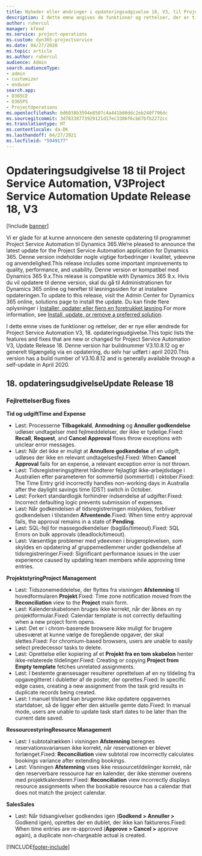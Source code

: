 ```yaml
---
title: Nyheder eller ændringer i opdateringsudgivelse 18, V3, til Project Service Automation
description: I dette emne angives de funktioner og rettelser, der er tilgængelige til Project Service Automation, opdateringsudgivelse 18, V3.
author: ruhercul
manager: kfend
ms.service: project-operations
ms.custom: dyn365-projectservice
ms.date: 04/27/2020
ms.topic: article
ms.author: ruhercul
audience: Admin
search.audienceType:
- admin
- customizer
- enduser
search.app:
- D365CE
- D365PS
- ProjectOperations
ms.openlocfilehash: bd6038b3594e8507c4a441b00ddc2eb240f796dc
ms.sourcegitcommit: 3d78338773929121d17ec3386f6cb67bfb2272cc
ms.translationtype: HT
ms.contentlocale: da-DK
ms.lasthandoff: 04/27/2021
ms.locfileid: "5949177"
---
```

# <a name="project-service-automation-update-release-18-v3"></a><span data-ttu-id="5c365-103">Opdateringsudgivelse 18 til Project Service Automation, V3</span><span class="sxs-lookup"><span data-stu-id="5c365-103">Project Service Automation Update Release 18, V3</span></span>

[!include [banner](../includes/psa-now-project-operations.md)]

<span data-ttu-id="5c365-104">Vi er glade for at kunne annoncere den seneste opdatering til programmet Project Service Automation til Dynamics 365.</span><span class="sxs-lookup"><span data-stu-id="5c365-104">We’re pleased to announce the latest update for the Project Service Automation application for Dynamics 365.</span></span> <span data-ttu-id="5c365-105">Denne version indeholder nogle vigtige forbedringer i kvalitet, ydeevne og anvendelighed.</span><span class="sxs-lookup"><span data-stu-id="5c365-105">This release includes some important improvements to quality, performance, and usability.</span></span> <span data-ttu-id="5c365-106">Denne version er kompatibel med Dynamics 365 9.x.</span><span class="sxs-lookup"><span data-stu-id="5c365-106">This release is compatible with Dynamics 365 9.x.</span></span> <span data-ttu-id="5c365-107">Hvis du vil opdatere til denne version, skal du gå til Administrationen for Dynamics 365 online og herefter til løsningssiden for at installere opdateringen.</span><span class="sxs-lookup"><span data-stu-id="5c365-107">To update to this release, visit the Admin Center for Dynamics 365 online, solutions page to install the update.</span></span> <span data-ttu-id="5c365-108">Du kan finde flere oplysninger i [Installer, opdater eller fjern en foretrukket løsning](/power-platform/admin/install-remove-preferred-solution).</span><span class="sxs-lookup"><span data-stu-id="5c365-108">For more information, see [Install, update, or remove a preferred solution](/power-platform/admin/install-remove-preferred-solution).</span></span>

<span data-ttu-id="5c365-109">I dette emne vises de funktioner og rettelser, der er nye eller ændrede for Project Service Automation V3, 18. opdateringsudgivelse.</span><span class="sxs-lookup"><span data-stu-id="5c365-109">This topic lists the features and fixes that are new or changed for Project Service Automation V3, Update Release 18.</span></span> <span data-ttu-id="5c365-110">Denne version har buildnummer V3.10.8.12 og er generelt tilgængelig via en opdatering, du selv har udført i april 2020.</span><span class="sxs-lookup"><span data-stu-id="5c365-110">This version has a build number of V3.10.8.12 and is generally available through a self-update in April 2020.</span></span>

## <a name="update-release-18"></a><span data-ttu-id="5c365-111">18. opdateringsudgivelse</span><span class="sxs-lookup"><span data-stu-id="5c365-111">Update Release 18</span></span>

### <a name="bug-fixes"></a><span data-ttu-id="5c365-112">Fejlrettelser</span><span class="sxs-lookup"><span data-stu-id="5c365-112">Bug fixes</span></span>

<span data-ttu-id="5c365-113">**Tid og udgift**</span><span class="sxs-lookup"><span data-stu-id="5c365-113">**Time and Expense**</span></span>

- <span data-ttu-id="5c365-114">Løst: Processerne **Tilbagekald**, **Anmodning** og **Annuller godkendelse** udløser undtagelser med fejlmeddelelser, der ikke er tydelige.</span><span class="sxs-lookup"><span data-stu-id="5c365-114">Fixed: **Recall**, **Request**, and **Cancel Approval** flows throw exceptions with unclear error messages.</span></span>
- <span data-ttu-id="5c365-115">Løst: Når det ikke er muligt at **Annullere godkendelse** af en udgift, udløses der ikke en relevant undtagelsesfejl.</span><span class="sxs-lookup"><span data-stu-id="5c365-115">Fixed: When **Cancel Approval** fails for an expense, a relevant exception error is not thrown.</span></span>
- <span data-ttu-id="5c365-116">Løst: Tidsregistreringsgitteret håndterer fejlagtigt ikke-arbejdsdage i Australien efter parameteren for sommertid (sommertid) i oktober.</span><span class="sxs-lookup"><span data-stu-id="5c365-116">Fixed: The Time Entry grid incorrectly handles non-working days in Australia after the daylight savings time (DST) switch in October.</span></span>
- <span data-ttu-id="5c365-117">Løst: Forkert standardlogik forhindrer indsendelse af udgifter.</span><span class="sxs-lookup"><span data-stu-id="5c365-117">Fixed: Incorrect defaulting logic prevents submission of expenses.</span></span>
- <span data-ttu-id="5c365-118">Løst: Når godkendelsen af tidsregistreringen mislykkes, forbliver godkendelsen i tilstanden **Afventende**.</span><span class="sxs-lookup"><span data-stu-id="5c365-118">Fixed: When time entry approval fails, the approval remains in a state of **Pending**.</span></span>
- <span data-ttu-id="5c365-119">Løst: SQL-fejl for massegodkendelser (baglås/timeout).</span><span class="sxs-lookup"><span data-stu-id="5c365-119">Fixed: SQL Errors on bulk approvals (deadlock/timeout).</span></span>
- <span data-ttu-id="5c365-120">Løst: Væsentlige problemer med ydeevnen i brugeroplevelsen, som skyldes en opdatering af gruppemedlemmer under godkendelse af tidsregistreringer.</span><span class="sxs-lookup"><span data-stu-id="5c365-120">Fixed: Significant performance issues in the user experience caused by updating team members while approving time entries.</span></span>

<span data-ttu-id="5c365-121">**Projektstyring**</span><span class="sxs-lookup"><span data-stu-id="5c365-121">**Project Management**</span></span>

- <span data-ttu-id="5c365-122">Løst: Tidszonemeddelelse, der flyttes fra visningen **Afstemning** til hovedformularen **Projekt**.</span><span class="sxs-lookup"><span data-stu-id="5c365-122">Fixed: Time zone notification moved from the **Reconciliation** view to the **Project** main form.</span></span>
- <span data-ttu-id="5c365-123">Løst: Kalenderskabelonen bruges ikke korrekt, når der åbnes en ny projektformular.</span><span class="sxs-lookup"><span data-stu-id="5c365-123">Fixed: Calendar template is not correctly defaulting when a new project form opens.</span></span>
- <span data-ttu-id="5c365-124">Løst: Det er i chrom-baserede browsere ikke muligt for brugere ubesværet at kunne vælge de foregående opgaver, der skal slettes.</span><span class="sxs-lookup"><span data-stu-id="5c365-124">Fixed: For chromium-based browsers, users are unable to easily select predecessor tasks to delete.</span></span>
- <span data-ttu-id="5c365-125">Løst: Oprettelse eller kopiering af et **Projekt fra en tom skabelon** henter ikke-relaterede tildelinger.</span><span class="sxs-lookup"><span data-stu-id="5c365-125">Fixed: Creating or copying **Project from Empty template** fetches unrelated assignments.</span></span>
- <span data-ttu-id="5c365-126">Løst: I bestemte grænsesager resulterer oprettelsen af en ny tildeling fra opgavegitteret i dubletter af de poster, der oprettes.</span><span class="sxs-lookup"><span data-stu-id="5c365-126">Fixed: In specific edge cases, creating a new assignment from the task grid results in duplicate records being created.</span></span>
- <span data-ttu-id="5c365-127">Løst: I manuel tilstand kan brugerne ikke opdatere opgavernes startdatoer, så de ligger efter den aktuelle gemte dato.</span><span class="sxs-lookup"><span data-stu-id="5c365-127">Fixed: In manual mode, users are unable to update task start dates to be later than the current date saved.</span></span>

<span data-ttu-id="5c365-128">**Ressourcestyring**</span><span class="sxs-lookup"><span data-stu-id="5c365-128">**Resource Management**</span></span>

- <span data-ttu-id="5c365-129">Løst: I subtotalrækken i visningen **Afstemning** beregnes reservationsvariansen ikke korrekt, når reservationen er blevet forlænget.</span><span class="sxs-lookup"><span data-stu-id="5c365-129">Fixed: **Reconciliation** view subtotal row incorrectly calculates bookings variance after extending bookings.</span></span>
- <span data-ttu-id="5c365-130">Løst: Visningen **Afstemning** vises ikke ressourcetildelinger korrekt, når den reserverbare ressource har en kalender, der ikke stemmer overens med projektkalenderen.</span><span class="sxs-lookup"><span data-stu-id="5c365-130">Fixed: **Reconciliation** view incorrectly displays resource assignments when the bookable resource has a calendar that does not match the project calendar.</span></span>

<span data-ttu-id="5c365-131">**Sales**</span><span class="sxs-lookup"><span data-stu-id="5c365-131">**Sales**</span></span>

- <span data-ttu-id="5c365-132">Løst: Når tidsangivelser godkendes igen (**Godkend > Annuller >** Godkend igen), oprettes der en dublet, der ikke kan faktureres.</span><span class="sxs-lookup"><span data-stu-id="5c365-132">Fixed: When time entries are re-approved (**Approve > Cancel >** approve again), a duplicate non-chargeable actual is created.</span></span>


[!INCLUDE[footer-include](../includes/footer-banner.md)]